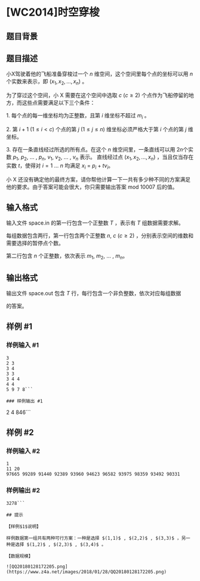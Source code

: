 # [WC2014]时空穿梭

## 题目背景



## 题目描述

小X驾驶着他的飞船准备穿梭过一个 $n$ 维空间，这个空间里每个点的坐标可以用 $n$ 个实数来表示，即 $(x_1, x_2, ... , x_n)$ 。

为了穿过这个空间，小 X 需要在这个空间中选取 $c$ $(c \geq 2)$ 个点作为飞船停留的地方，而这些点需要满足以下三个条件：

$1$. 每个点的每一维坐标均为正整数，且第 $i$ 维坐标不超过 $m_i$ 。

$2$. 第 $i + 1$ $(1 \leq i < c)$ 个点的第 $j$ $(1 \leq j \leq n)$ 维坐标必须严格大于第 $i$ 个点的第 $j$ 维坐标。

$3$. 存在一条直线经过所选的所有点。在这个 $n$ 维空间里，一条直线可以用 $2n$个实数 $p_1$, $p_2$, … , $p_n$, $v_1$, $v_2$, … , $v_n$ 表示。 直线经过点 $(x_1, x_2, ... , x_n)$ ，当且仅当存在实数 $t$，使得对 $i = 1$ … $n$ 均满足 $x_i$ = $p_i + tv_i$。

小 X 还没有确定他的最终方案，请你帮他计算一下一共有多少种不同的方案满足他的要求。由于答案可能会很大，你只需要输出答案 mod $10 007$ 后的值。


## 输入格式

输入文件 space.in 的第一行包含一个正整数 $T$ ，表示有 $T$ 组数据需要求解。

每组数据包含两行，第一行包含两个正整数 $n$, $c$ $(c \geq 2)$ ，分别表示空间的维数和需要选择的暂停点个数。

第二行包含 $n$ 个正整数，依次表示 $m_1$, $m_2$, … , $m_n$。


## 输出格式

输出文件 space.out 包含 $T$ 行，每行包含一个非负整数，依次对应每组数据

的答案。


## 样例 #1

### 样例输入 #1
```
3
2 3
3 4
3 3
3 4 4
4 4
5 9 7 8```

### 样例输出 #1

```
2
4
846```

## 样例 #2

### 样例输入 #2
```
1
11 20
97665 99289 91440 92389 93960 94623 96582 93975 98359 93492 90331
```

### 样例输出 #2

```
3278```

## 提示

【样例$1$说明】

样例数据第一组共有两种可行方案：一种是选择 $(1,1)$ , $(2,2)$ , $(3,3)$ ，另一种是选择 $(1,2)$ , $(2,3)$ , $(3,4)$ 。

【数据规模】

![QQ20180128172205.png](https://www.z4a.net/images/2018/01/28/QQ20180128172205.png)

